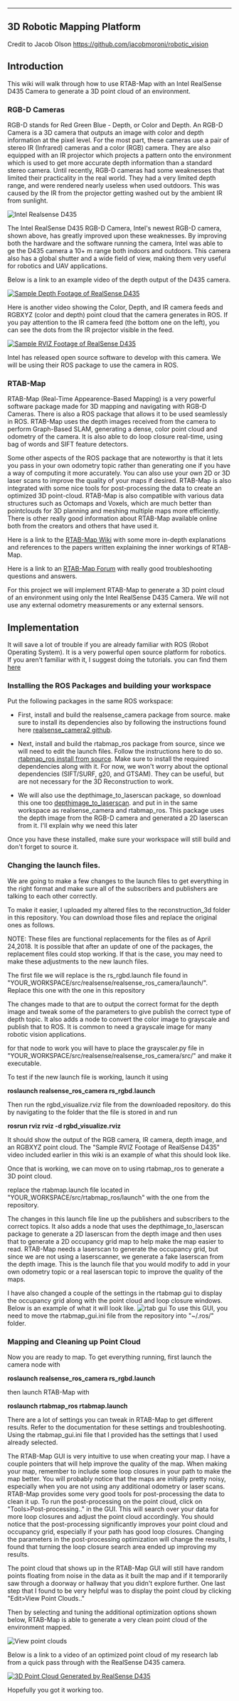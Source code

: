 
***
## 3D Robotic Mapping Platform
Credit to Jacob Olson
https://github.com/jacobmoroni/robotic_vision

## Introduction
This wiki will walk through how to use RTAB-Map with an Intel RealSense D435 Camera to generate a 3D point cloud of an environment.

### RGB-D Cameras

RGB-D stands for Red Green Blue - Depth, or Color and Depth. An RGB-D Camera is a 3D camera that outputs an image with color and depth information at the pixel level. For the most part, these cameras use a pair of stereo IR (Infrared) cameras and a color (RGB) camera. They are also equipped with an IR projector which projects a pattern onto the environment which is used to get more accurate depth information than a standard stereo camera. Until recently, RGB-D cameras had some weaknesses that limited their practicality in the real world. They had a very limited depth range, and were rendered nearly useless when used outdoors. This was caused by the IR from the projector getting washed out by the ambient IR from sunlight. 
 
![Intel Realsense D435](https://github.com/jacobmoroni/robotic_vision/blob/master/reconstruction_3d/images/d435.jpg.png)

The Intel RealSense D435 RGB-D Camera, Intel's newest RGB-D camera, shown above, has greatly improved upon these weaknesses. By improving both the hardware and the software running the camera, Intel was able to ge the D435 camera a 10+ m range both indoors and outdoors. This camera also has a global shutter and a wide field of view, making them very useful for robotics and UAV applications.

Below is a link to an example video of the depth output of the D435 camera.

[![Sample Depth Footage of RealSense D435](http://img.youtube.com/vi/zHaMvKmhO04/0.jpg)](http://www.youtube.com/watch?v=zHaMvKmhO04)

Here is another video showing the Color, Depth, and IR camera feeds and RGBXYZ (color and depth) point cloud that the camera generates in ROS. If you pay attention to the IR camera feed (the bottom one on the left), you can see the dots from the IR projector visible in the feed.

[![Sample RVIZ Footage of RealSense D435](http://img.youtube.com/vi/UK8VTZeBmzA/0.jpg)](http://www.youtube.com/watch?v=UK8VTZeBmzA)

Intel has released open source software to develop with this camera. We will be using their ROS package to use the camera in ROS.

### RTAB-Map
RTAB-Map (Real-Time Appearence-Based Mapping) is a very powerful software package made for 3D mapping and navigating with RGB-D Cameras. There is also a ROS package that allows it to be used seamlessly in ROS.
RTAB-Map uses the depth images received from the camera to perform Graph-Based SLAM, generating a dense, color point cloud and odometry of the camera. It is also able to do loop closure real-time, using bag of words and SIFT feature detectors. 

Some other aspects of the ROS package that are noteworthy is that it lets you pass in your own odometry topic rather than generating one if you have a way of computing it more accurately. You can also use your own 2D or 3D laser scans to improve the quality of your maps if desired. RTAB-Map is also integrated with some nice tools for post-processing the data to create an optimized 3D point-cloud. RTAB-Map is also compatible with various data structures such as Octomaps and Voxels, which are much better than pointclouds for 3D planning and meshing multiple maps more efficiently. There is other really good information about RTAB-Map available online both from the creators and others that have used it. 

Here is a link to the [RTAB-Map Wiki](http://introlab.github.io/rtabmap/) with some more in-depth explanations and references to the papers written explaining the inner workings of RTAB-Map. 

Here is a link to an [RTAB-Map Forum](http://official-rtab-map-forum.67519.x6.nabble.com/) with really good troubleshooting questions and answers.

For this project we will implement RTAB-Map to generate a 3D point cloud of an environment using only the Intel RealSense D435 Camera. We will not use any external odometry measurements or any external sensors. 

## Implementation
It will save a lot of trouble if you are already familiar with ROS (Robot Operating System). It is a very powerful open source platform for robotics. If you aren't familiar with it, I suggest doing the tutorials. you can find them [here](http://wiki.ros.org/ROS/Tutorials)

### Installing the ROS Packages and building your workspace
Put the following packages in the same ROS workspace:

* First, install and build the realsense_camera package from source. make sure to install its dependencies also by following the instructions found here [realsense_camera2 github](https://github.com/intel-ros/realsense).

* Next, install and build the rtabmap_ros package from source, since we will need to edit the launch files. Follow the instructions here to do so. [rtabmap_ros install from source](https://github.com/introlab/rtabmap_ros). Make sure to install the required dependencies along with it. For now, we won't worry about the optional dependencies (SIFT/SURF, g20, and GTSAM). They can be useful, but are not necessary for the 3D Reconstruction to work. 

* We will also use the depthimage_to_laserscan package, so download this one too [depthimage_to_laserscan](https://github.com/ros-perception/depthimage_to_laserscan). and put in in the same workspace as realsense_camera and rtabmap_ros. This package uses the depth image from the RGB-D camera and generated a 2D laserscan from it. I'll explain why we need this later

Once you have these installed, make sure your workspace will still build and don't forget to source it.

### Changing the launch files.
We are going to make a few changes to the launch files to get everything in the right format and make sure all of the subscribers and publishers are talking to each other correctly. 

To make it easier, I uploaded my altered files to the reconstruction_3d folder in this repository. You can download those files and replace the original ones as follows.

NOTE: These files are functional replacements for the files as of April 24,2018. It is possible that after an update of one of the packages, the replacement files could stop working. If that is the case, you may need to make these adjustments to the new launch files.

The first file we will replace is the rs_rgbd.launch file found in "YOUR_WORKSPACE/src/realsense/realsense_ros_camera/launch/". Replace this one with the one in this repository

The changes made to that are to output the correct format for the depth image and tweak some of the parameters to give publish the correct type of depth topic. It also adds a node to convert the color image to grayscale and publish that to ROS. It is common to need a grayscale image for many robotic vision applications.

for that node to work you will have to place the grayscaler.py file in "YOUR_WORKSPACE/src/realsense/realsense_ros_camera/src/" and make it executable.

To test if the new launch file is working, launch it using 

**roslaunch realsense_ros_camera rs_rgbd.launch**

Then run the rgbd_visualize.rviz file from the downloaded repository. do this by navigating to the folder that the file is stored in and run 

**rosrun rviz rviz -d rgbd_visualize.rviz**

It should show the output of the RGB camera, IR camera, depth image, and an RGBXYZ point cloud. The "Sample RVIZ Footage of RealSense D435" video included earlier in this wiki is an example of what this should look like.

Once that is working, we can move on to using rtabmap_ros to generate a 3D point cloud.

replace the rtabmap.launch file located in "YOUR_WORKSPACE/src/rtabmap_ros/launch" with the one from the repository.

The changes in this launch file line up the publishers and subscribers to the correct topics. It also adds a node that uses the depthimage_to_laserscan package to generate a 2D laserscan from the depth image and then uses that to generate a 2D occupancy grid map to help make the map easier to read. RTAB-Map needs a laserscan to generate the occupancy grid, but since we are not using a laserscanner, we generate a fake laserscan from the depth image.
This is the launch file that you would modify to add in your own odometry topic or a real laserscan topic to improve the quality of the maps. 

I have also changed a couple of the settings in the rtabmap gui to display the occupancy grid along with the point cloud and loop closure windows. Below is an example of what it will look like.
![rtab gui](https://github.com/jacobmoroni/robotic_vision/blob/master/reconstruction_3d/images/rtab_layout.png)
To use this GUI, you need to move the rtabmap_gui.ini file from the repository into "~/.ros/" folder.

### Mapping and Cleaning up Point Cloud
Now you are ready to map. To get everything running, first launch the camera node with

**roslaunch realsense_ros_camera rs_rgbd.launch**

then launch RTAB-Map with 

**roslaunch rtabmap_ros rtabmap.launch**

There are a lot of settings you can tweak in RTAB-Map to get different results. Refer to the documentation for these settings and troubleshooting. Using the rtabmap_gui.ini file that I provided has the settings that I used already selected. 

The RTAB-Map GUI is very intuitive to use when creating your map. I have a couple pointers that will help improve the quality of the map.
When making your map, remember to include some loop closures in your path to make the map better. You will probably notice that the maps are initially pretty noisy, especially when you are not using any additional odometry or laser scans. RTAB-Map provides some very good tools for post-processing the data to clean it up. To run the post-processing on the point cloud, click on "Tools>Post-processing.." in the GUI. This will search over your data for more loop closures and adjust the point cloud accordingly. You should notice that the post-processing significantly improves your point cloud and occupancy grid, especially if your path has good loop closures. Changing the parameters in the post-processing optimization will change the results, I found that turning the loop closure search area ended up improving my results. 

The point cloud that shows up in the RTAB-Map GUI will still have random points floating from noise in the data as it built the map and if it temporarily saw through a doorway or hallway that you didn't explore further. One last step that I found to be very helpful was to display the point cloud by clicking "Edit>View Point Clouds.."

Then by selecting and tuning the additional optimization options shown below, RTAB-Map is able to generate a very clean point cloud of the environment mapped.

![View point clouds](https://github.com/jacobmoroni/robotic_vision/blob/master/reconstruction_3d/images/view_point_cloud.png)

Below is a link to a video of an optimized point cloud of my research lab from a quick pass through with the RealSense D435 camera. 

[![3D Point Cloud Generated by RealSense D435](http://img.youtube.com/vi/GgfYdVvaB7E/0.jpg)](http://www.youtube.com/watch?v=GgfYdVvaB7E)

Hopefully you got it working too.

